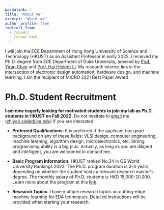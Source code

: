 ```yaml
---
permalink: /
title: "About me"
excerpt: "About me"
author_profile: true
redirect_from: 
  - /about/
  - /about.html
---
```


I will join the ECE Department of Hong Kong University of Science and Technology (HKUST) as an Assistant Professor in early 2022. I received my Ph.D. degree from ECE Department of Duke University, advised by [Prof. Yiran Chen](https://ece.duke.edu/faculty/yiran-chen) and [Prof. Hai (Helen) Li](https://ece.duke.edu/faculty/hai-helen-li). My research interest lies in the intersection of electronic design automation, hardware design, and machine learning. I am the recipient of MICRO 2021 Best Paper Award.

Ph.D. Student Recruitment
======
**I am now eagerly looking for motivated students to join my lab as Ph.D. students in HKUST on Fall 2022.** Do not hesitate to [email](mailto:zhiyao.xie@duke.edu) me (zhiyao.xie@duke.edu) if you are interested.

* **Preferred Qualifications**: It is preferred if the applicant has good background on any of these fields: VLSI design, computer engineering, machine learning, algorithm design, microelectronics, etc. Strong programming ability is a big plus. Actually, as long as you are diligent and intelligent, you are welcomed to contact me.  

* **Basic Program Information**: HKUST ranked No.34 in QS World University Rankings 2022. The Ph.D. program duration is 3-4 years, depending on whether the student holds a relevant research master's degree. The monthly salary of Ph.D. students is HKD 15,000-20,000. Learn more about the program at this [link](https://prog-crs.ust.hk/pgprog/2022-23/mphil-phd-ece).

* **Research Topics**: I have multiple research topics on cutting-edge machine learning for EDA techniques. Detailed instructions will be provided when starting your research. 


